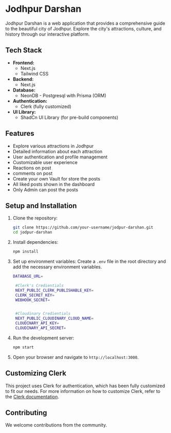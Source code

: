 # Jodhpur Darshan

Jodhpur Darshan is a web application that provides a comprehensive guide to the beautiful city of Jodhpur. Explore the city's attractions, culture, and history through our interactive platform.

## Tech Stack

- **Frontend:**
  - Next.js
  - Tailwind CSS
- **Backend:**
  - Next.js
- **Database:**
  - NeonDB - Postgresql with Prisma (ORM)
- **Authentication:**
  - Clerk (fully customized)
- **UI Library:**
  - ShadCn UI Library (for pre-build components)

## Features

- Explore various attractions in Jodhpur
- Detailed information about each attraction
- User authentication and profile management
- Customizable user experience
- Reactions on post
- comments on post
- Create your own Vault for store the posts
- All liked posts shown in the dashboard
- Only Admin can post the posts

## Setup and Installation

1. Clone the repository:

   ```bash
   git clone https://github.com/your-username/jodpur-darshan.git
   cd jodpur-darshan
   ```

2. Install dependencies:

   ```bash
   npm install
   ```

3. Set up environment variables:
   Create a `.env` file in the root directory and add the necessary environment variables.

   ```bash
   DATABASE_URL=

    #Clerk's Credientials
    NEXT_PUBLIC_CLERK_PUBLISHABLE_KEY=
    CLERK_SECRET_KEY=
    WEBHOOK_SECRET=


    #Cloudinary Credientials
    NEXT_PUBLIC_CLOUDINARY_CLOUD_NAME=
    CLOUDINARY_API_KEY=
    CLOUDINARY_API_SECRET=
   ```

4. Run the development server:

   ```bash
   npm start
   ```

5. Open your browser and navigate to `http://localhost:3000`.

## Customizing Clerk

This project uses Clerk for authentication, which has been fully customized to fit our needs. For more information on how to customize Clerk, refer to the [Clerk documentation](https://clerk.dev/docs).

## Contributing

We welcome contributions from the community.
